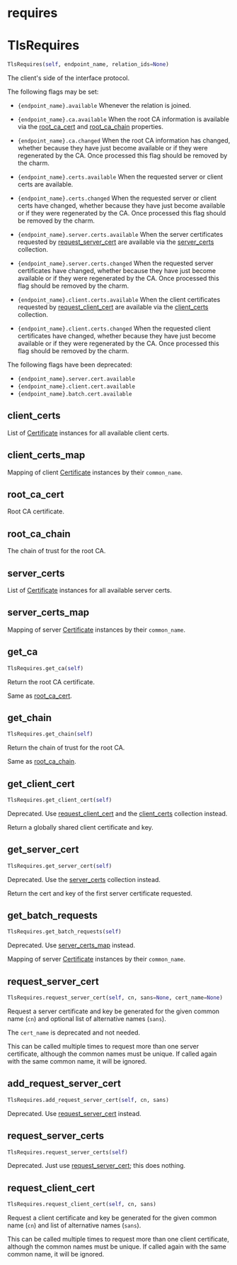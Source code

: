 <h1 id="requires">requires</h1>


<h1 id="requires.TlsRequires">TlsRequires</h1>

```python
TlsRequires(self, endpoint_name, relation_ids=None)
```

The client's side of the interface protocol.

The following flags may be set:

  * `{endpoint_name}.available`
    Whenever the relation is joined.

  * `{endpoint_name}.ca.available`
    When the root CA information is available via the [root_ca_cert][] and
    [root_ca_chain][] properties.

  * `{endpoint_name}.ca.changed`
    When the root CA information has changed, whether because
    they have just become available or if they were regenerated by the CA.
    Once processed this flag should be removed by the charm.

  * `{endpoint_name}.certs.available`
    When the requested server or client certs are available.

  * `{endpoint_name}.certs.changed`
    When the requested server or client certs have changed, whether because
    they have just become available or if they were regenerated by the CA.
    Once processed this flag should be removed by the charm.

  * `{endpoint_name}.server.certs.available`
    When the server certificates requested by [request_server_cert][] are
    available via the [server_certs][] collection.

  * `{endpoint_name}.server.certs.changed`
    When the requested server certificates have changed, whether because
    they have just become available or if they were regenerated by the CA.
    Once processed this flag should be removed by the charm.

  * `{endpoint_name}.client.certs.available`
    When the client certificates requested by [request_client_cert][] are
    available via the [client_certs][] collection.

  * `{endpoint_name}.client.certs.changed`
    When the requested client certificates have changed, whether because
    they have just become available or if they were regenerated by the CA.
    Once processed this flag should be removed by the charm.

The following flags have been deprecated:

  * `{endpoint_name}.server.cert.available`
  * `{endpoint_name}.client.cert.available`
  * `{endpoint_name}.batch.cert.available`

[Certificate]: common.md#tls_certificates_common.Certificate
[CertificateRequest]: common.md#tls_certificates_common.CertificateRequest
[root_ca_cert]: requires.md#requires.TlsRequires.root_ca_cert
[root_ca_chain]: requires.md#requires.TlsRequires.root_ca_chain
[request_server_cert]: requires.md#requires.TlsRequires.request_server_cert
[request_client_cert]: requires.md#requires.TlsRequires.request_client_cert
[server_certs]: requires.md#requires.TlsRequires.server_certs
[server_certs_map]: requires.md#requires.TlsRequires.server_certs_map
[client_certs]: requires.md#requires.TlsRequires.server_certs

<h2 id="requires.TlsRequires.client_certs">client_certs</h2>


List of [Certificate][] instances for all available client certs.

<h2 id="requires.TlsRequires.client_certs_map">client_certs_map</h2>


Mapping of client [Certificate][] instances by their `common_name`.

<h2 id="requires.TlsRequires.root_ca_cert">root_ca_cert</h2>


Root CA certificate.

<h2 id="requires.TlsRequires.root_ca_chain">root_ca_chain</h2>


The chain of trust for the root CA.

<h2 id="requires.TlsRequires.server_certs">server_certs</h2>


List of [Certificate][] instances for all available server certs.

<h2 id="requires.TlsRequires.server_certs_map">server_certs_map</h2>


Mapping of server [Certificate][] instances by their `common_name`.

<h2 id="requires.TlsRequires.get_ca">get_ca</h2>

```python
TlsRequires.get_ca(self)
```

Return the root CA certificate.

Same as [root_ca_cert][].

<h2 id="requires.TlsRequires.get_chain">get_chain</h2>

```python
TlsRequires.get_chain(self)
```

Return the chain of trust for the root CA.

Same as [root_ca_chain][].

<h2 id="requires.TlsRequires.get_client_cert">get_client_cert</h2>

```python
TlsRequires.get_client_cert(self)
```

Deprecated.  Use [request_client_cert][] and the [client_certs][]
collection instead.

Return a globally shared client certificate and key.

<h2 id="requires.TlsRequires.get_server_cert">get_server_cert</h2>

```python
TlsRequires.get_server_cert(self)
```

Deprecated.  Use the [server_certs][] collection instead.

Return the cert and key of the first server certificate requested.

<h2 id="requires.TlsRequires.get_batch_requests">get_batch_requests</h2>

```python
TlsRequires.get_batch_requests(self)
```

Deprecated.  Use [server_certs_map][] instead.

Mapping of server [Certificate][] instances by their `common_name`.

<h2 id="requires.TlsRequires.request_server_cert">request_server_cert</h2>

```python
TlsRequires.request_server_cert(self, cn, sans=None, cert_name=None)
```

Request a server certificate and key be generated for the given
common name (`cn`) and optional list of alternative names (`sans`).

The `cert_name` is deprecated and not needed.

This can be called multiple times to request more than one server
certificate, although the common names must be unique.  If called
again with the same common name, it will be ignored.

<h2 id="requires.TlsRequires.add_request_server_cert">add_request_server_cert</h2>

```python
TlsRequires.add_request_server_cert(self, cn, sans)
```

Deprecated.  Use [request_server_cert][] instead.

<h2 id="requires.TlsRequires.request_server_certs">request_server_certs</h2>

```python
TlsRequires.request_server_certs(self)
```

Deprecated.  Just use [request_server_cert][]; this does nothing.

<h2 id="requires.TlsRequires.request_client_cert">request_client_cert</h2>

```python
TlsRequires.request_client_cert(self, cn, sans)
```

Request a client certificate and key be generated for the given
common name (`cn`) and list of alternative names (`sans`).

This can be called multiple times to request more than one client
certificate, although the common names must be unique.  If called
again with the same common name, it will be ignored.


